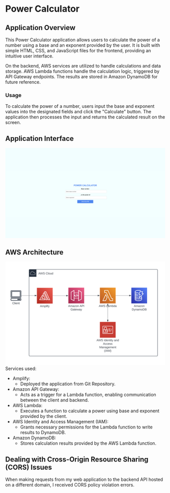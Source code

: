 # Power Calculator
## Application Overview
This Power Calculator application allows users to calculate the power of a number using a base and an exponent provided by the user. It is built with simple HTML, CSS, and JavaScript files for the frontend, providing an intuitive user interface.

On the backend, AWS services are utilized to handle calculations and data storage. AWS Lambda functions handle the calculation logic, triggered by API Gateway endpoints. The results are stored in Amazon DynamoDB for future reference.
### Usage
To calculate the power of a number, users input the base and exponent values into the designated fields and click the "Calculate" button. The application then processes the input and returns the calculated result on the screen.
## Application Interface
![Application Interface](/images/application-interface.png)
## AWS Architecture
![AWS Architecture](/images/aws-architecture.png)
Services used:
- Amplify:
    - Deployed the application from Git Repository.
- Amazon API Gateway:
    - Acts as a trigger for a Lambda function, enabling communication between the client and backend.
- AWS Lambda:
    - Executes a function to calculate a power using base and exponent provided by the client.
- AWS Identity and Access Management (IAM):
    - Grants necessary permissions for the Lambda function to write results to DynamoDB.
- Amazon DynamoDB:
    - Stores calculation results provided by the AWS Lambda function.

## Dealing with Cross-Origin Resource Sharing (CORS) Issues
When making requests from my web application to the backend API hosted on a different domain, I received CORS policy violation errors.
